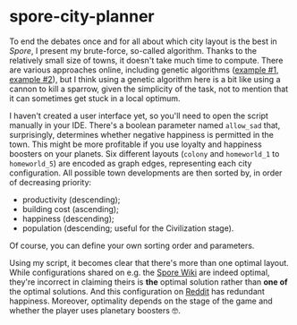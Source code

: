 # spore-city-planner

To end the debates once and for all about which city layout is the best in *Spore*, I present my brute-force, so-called algorithm. Thanks to the relatively small size of towns, it doesn't take much time to compute. There are various approaches online, including genetic algorithms ([example #1](http://www.drx.dk/sporecitylayout.php), [example #2](https://github.com/makspll/spore-best-city-layout)), but I think using a genetic algorithm here is a bit like using a cannon to kill a sparrow, given the simplicity of the task, not to mention that it can sometimes get stuck in a local optimum.

I haven't created a user interface yet, so you'll need to open the script manually in your IDE. There's a boolean parameter named `allow_sad` that, surprisingly, determines whether negative happiness is permitted in the town. This might be more profitable if you use loyalty and happiness boosters on your planets. Six different layouts (`colony` and `homeworld_1` to `homeworld_5`) are encoded as graph edges, representing each city configuration. All possible town developments are then sorted by, in order of decreasing priority:
- productivity (descending);
- building cost (ascending);
- happiness (descending);
- population (descending; useful for the Civilization stage).

Of course, you can define your own sorting order and parameters.

Using my script, it becomes clear that there's more than one optimal layout. While configurations shared on e.g. the [Spore Wiki](https://spore.fandom.com/wiki/City#Colonies) are indeed optimal, they're incorrect in claiming theirs is **the** optimal solution rather than **one of** the optimal solutions. And this configuration on [Reddit](https://www.reddit.com/r/Spore/comments/gu5unm/in_responce_to_ranger_jackal_heres_the_actual/) has redundant happiness. Moreover, optimality depends on the stage of the game and whether the player uses planetary boosters 🤓.
